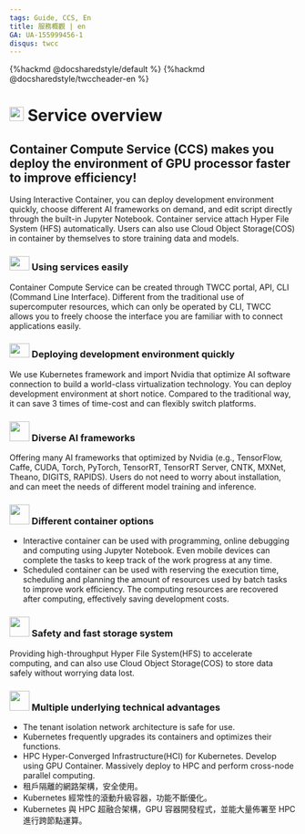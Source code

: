 ```yaml
---
tags: Guide, CCS, En
title: 服務概觀 | en
GA: UA-155999456-1
disqus: twcc
---
```


{%hackmd @docsharedstyle/default %}
{%hackmd @docsharedstyle/twccheader-en %}

<style>
</style>

# <img class="icon" src="https://cos.twcc.ai/SYS-MANUAL/uploads/upload_0b81080da8a39866cd1e0aa0471e9552.png" width="25" height="25"> Service overview 


## Container Compute Service (CCS) makes you deploy the environment of GPU processor faster to improve efficiency!

Using Interactive Container, you can deploy development environment quickly, choose different AI frameworks on demand, and edit script directly through the built-in Jupyter Notebook. Container service attach Hyper File System (HFS) automatically. Users can also use Cloud Object Storage(COS) in container by themselves to store training data and models.

### <img src="https://cos.twcc.ai/SYS-MANUAL/uploads/upload_9031b03afa1291f2d95f9dbc60cf2948.png" width="35" height="25"> Using services easily 


Container Compute Service can be created through TWCC portal, API, CLI (Command Line Interface). Different from the traditional use of supercomputer resources, which can only be operated by CLI, TWCC allows you to freely choose the interface you are familiar with to connect applications easily.


### <img src="https://cos.twcc.ai/SYS-MANUAL/uploads/upload_afd344f9a1b3d0567f83a250da8b8d26.png" width="35" height="25"> Deploying development environment quickly

We use Kubernetes framework and import Nvidia that optimize AI software connection to build a world-class virtualization technology. You can deploy development environment at short notice. Compared to the traditional way, it can save 3 times of time-cost and can flexibly switch platforms.

### <img src="https://cos.twcc.ai/SYS-MANUAL/uploads/upload_d404fdf4e28033ae3c6185c87888ab51.png" width="35" heigh="25"> Diverse AI frameworks

Offering many AI frameworks that optimized by Nvidia (e.g., TensorFlow, Caffe, CUDA, Torch, PyTorch, TensorRT, TensorRT Server, CNTK, MXNet, Theano, DIGITS, RAPIDS). Users do not need to worry about installation, and can meet the needs of different model training and inference.

### <img src="https://cos.twcc.ai/SYS-MANUAL/uploads/upload_cb712cc256270388197b36fdb9757d68.png" width="35" heigh="25"> Different container options

- Interactive container can be used with programming, online debugging and computing using Jupyter Notebook. Even mobile devices can complete the tasks to keep track of the work progress at any time.
- Scheduled container can be used with reserving the execution time, scheduling and planning the amount of resources used by batch tasks to improve work efficiency. The computing resources are recovered after computing, effectively saving development costs.


### <img src="https://cos.twcc.ai/SYS-MANUAL/uploads/upload_22d79d4fc2df0425c3f9c9e1e0591396.png" width="35" heigh="25"> Safety and fast storage system

Providing high-throughput Hyper File System(HFS) to accelerate computing, and can also use Cloud Object Storage(COS) to store data safely without worrying data lost. 

### <img src="https://cos.twcc.ai/SYS-MANUAL/uploads/upload_b5b69c51d21e91a714e4152465fed59e.png" width="35" heigh="25"> Multiple underlying technical advantages


- The tenant isolation network architecture is safe for use.
- Kubernetes frequently upgrades its containers and optimizes their functions.
- HPC Hyper-Converged Infrastructure(HCI) for Kubernetes. Develop using GPU Container. Massively deploy to HPC and perform cross-node parallel computing.
- 租戶隔離的網路架構，安全使用。
- Kubernetes 經常性的滾動升級容器，功能不斷優化。
- Kubernetes 與 HPC 超融合架構，GPU 容器開發程式，並能大量佈署至 HPC 進行跨節點運算。
